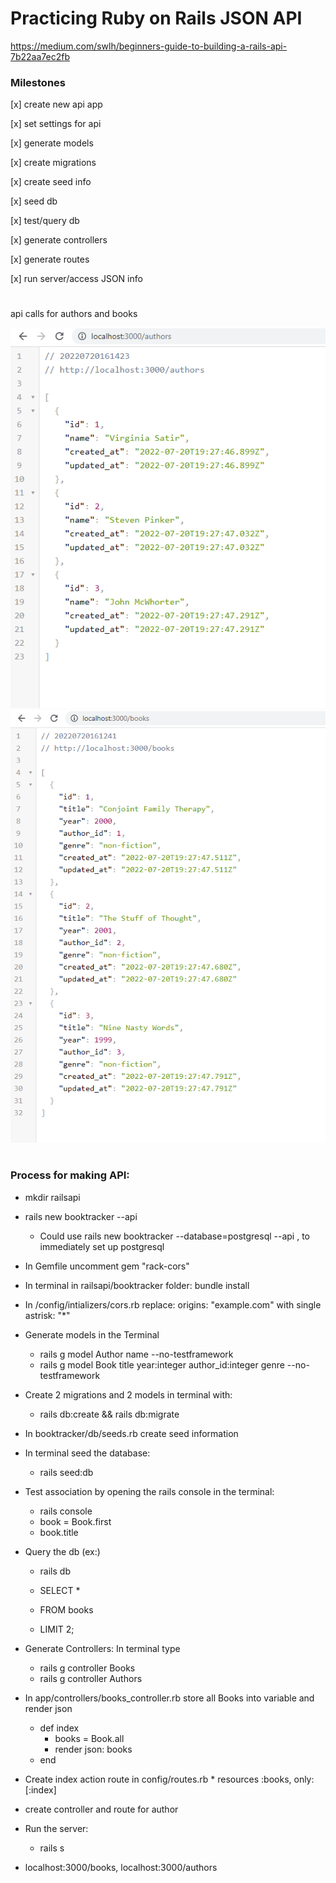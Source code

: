 # Practicing Ruby on Rails JSON API

https://medium.com/swlh/beginners-guide-to-building-a-rails-api-7b22aa7ec2fb

### Milestones
[x] create new api app

[x] set settings for api

[x] generate models

[x] create migrations

[x] create seed info

[x] seed db

[x] test/query db

[x] generate controllers

[x] generate routes

[x] run server/access JSON info

#
api calls for authors and books

<img src="images/authors.png" width="600" >
<img src="images/books.png" width="600" >

#
### Process for making API:

* mkdir railsapi

* rails new booktracker --api
	* Could use rails new booktracker --database=postgresql --api , to immediately set up postgresql

* In Gemfile uncomment gem "rack-cors"

* In terminal in railsapi/booktracker folder: bundle install

* In /config/intializers/cors.rb replace: origins: "example.com"  with single astrisk: "\*" 

* Generate models in the Terminal
	* rails g model Author name --no-testframework
	* rails g model Book title year:integer author_id:integer genre --no-testframework

* Create 2 migrations and 2 models in terminal with: 
	* rails db:create && rails db:migrate

* In booktracker/db/seeds.rb create seed information

* In terminal seed the database:
	* rails seed:db

* Test association by opening the rails console in the terminal:
	* rails console
	* book = Book.first
	* book.title

* Query the db (ex:)
	* rails db

	* SELECT *
	* FROM books
	* LIMIT 2;

* Generate Controllers: In terminal type
	* rails g controller Books
	* rails g controller Authors

* In app/controllers/books_controller.rb store all Books into variable and render json	
	* def index
		* books = Book.all
		* render json: books 
	* end

* Create index action route in config/routes.rb
	  * resources :books, only: [:index]

* create controller and route for author

* Run the server:
	* rails s

* localhost:3000/books, localhost:3000/authors
